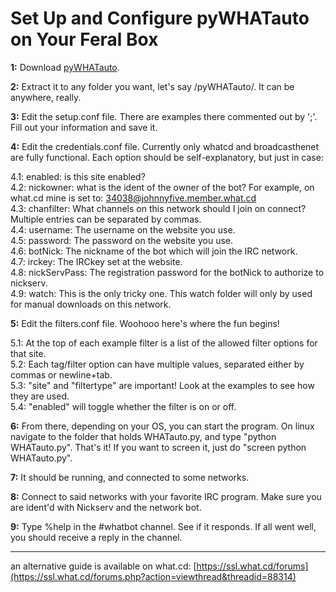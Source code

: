 Set Up and Configure pyWHATauto on Your Feral Box
=================================================

  
**1:** Download [pyWHATauto](https://github.com/jimrollenhagen/pywhatauto/archive/master.zip).  
  
**2:** Extract it to any folder you want, let's say /pyWHATauto/. It can be anywhere, really.  
  
**3:** Edit the setup.conf file. There are examples there commented out by ';'. Fill out your information and save it.  
  
**4:** Edit the credentials.conf file. Currently only whatcd and broadcasthenet are fully functional. Each option should be self-explanatory, but just in case:  
  
4.1: enabled: is this site enabled?  
4.2: nickowner: what is the ident of the owner of the bot? For example, on what.cd mine is set to: 34038@johnnyfive.member.what.cd  
4.3: chanfilter: What channels on this network should I join on connect? Multiple entries can be separated by commas.  
4.4: username: The username on the website you use.  
4.5: password: The password on the website you use.  
4.6: botNick: The nickname of the bot which will join the IRC network.  
4.7: irckey: The IRCkey set at the website.  
4.8: nickServPass: The registration password for the botNick to authorize to nickserv.  
4.9: watch: This is the only tricky one. This watch folder will only by used for manual downloads on this network.  
  
**5:** Edit the filters.conf file. Woohooo here's where the fun begins!  
  
5.1: At the top of each example filter is a list of the allowed filter options for that site.  
5.2: Each tag/filter option can have multiple values, separated either by commas or newline+tab.  
5.3: "site" and "filtertype" are important! Look at the examples to see how they are used.  
5.4: "enabled" will toggle whether the filter is on or off.  
  
**6:** From there, depending on your OS, you can start the program. On linux navigate to the folder that holds WHATauto.py, and type "python WHATauto.py". That's it! If you want to screen it, just do "screen python WHATauto.py".  
  
**7:** It should be running, and connected to some networks.  
  
**8:** Connect to said networks with your favorite IRC program. Make sure you are ident'd with Nickserv and the network bot.  
  
**9:** Type %help in the \#whatbot channel. See if it responds. If all went well, you should receive a reply in the channel.  
  
  
---  
an alternative guide is available on what.cd: [https://ssl.what.cd/forums](https://ssl.what.cd/forums.php?action=viewthread&threadid=88314)  
  

